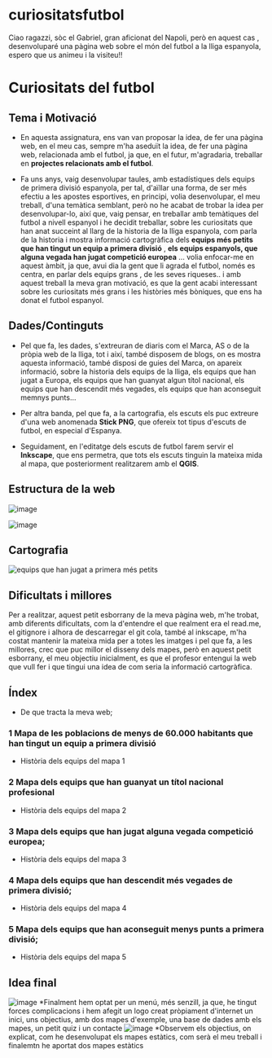 # curiositatsfutbol
Ciao ragazzi, sòc el Gabriel, gran aficionat del Napoli, però en aquest cas , desenvoluparé una pàgina web sobre el món del futbol a la lliga espanyola, espero que us animeu i la visiteu!!

# Curiositats del futbol

## Tema i Motivació
* En aquesta assignatura, ens van van proposar la idea, de fer una pàgina web, en el meu cas, sempre m'ha aseduït la idea, de fer una pàgina web, relacionada amb el futbol, ja que, en el futur, m'agradaria, treballar en **projectes relacionats amb el futbol**.

* Fa uns anys, vaig desenvolupar taules, amb estadístiques dels equips de primera divisió espanyola, per tal, d'aïllar una forma, de ser més efectiu a les apostes esportives, en principi, volia desenvolupar, el meu treball, d'una temàtica semblant, però no he acabat de trobar la idea per desenvolupar-lo, així que, vaig pensar, en treballar amb temàtiques del futbol a nivell espanyol i he decidit treballar, sobre les curiositats que han anat succeint al llarg de la historia de la lliga espanyola, com parla de la historia i mostra informació cartogràfica dels **equips més petits que han tingut un equip a primera divisió** , **els equips espanyols, que alguna vegada han jugat competició europea** ... volia enfocar-me en aquest àmbit, ja que, avui dia la gent que li agrada el futbol, només es centra, en parlar dels equips grans , de les seves riqueses.. i amb aquest treball la meva gran motivació, es que la gent acabi interessant sobre les curiositats més grans i les històries més bòniques, que ens ha donat el futbol espanyol.

## Dades/Continguts
* Pel que fa, les dades, s'extreuran de diaris com el Marca, AS o de la pròpia web de la lliga, tot i així, també disposem de blogs, on es mostra aquesta informació, també disposi de guies del Marca, on apareix informació, sobre la historia dels equips de la lliga, els equips que han jugat a Europa, els equips que han guanyat algun títol nacional, els equips que han descendit més vegades, els equips que han aconseguit memnys punts...

* Per altra banda, pel que fa, a la cartografia, els escuts els puc extreure d'una web anomenada **Stick PNG**, que ofereix tot tipus d'escuts de futbol, en especial d'Espanya.

* Seguidament, en l'editatge dels escuts de futbol farem servir el **Inkscape**, que ens permetra, que tots els escuts tinguin la mateixa mida al mapa, que posteriorment realitzarem amb el **QGIS**.

## Estructura de la web

![image](https://user-images.githubusercontent.com/99285135/160213253-008d670f-3db0-45cf-b541-7e5df628d57b.png)

![image](https://user-images.githubusercontent.com/99285135/160213284-62af525e-269a-41d9-b50a-0bd285d558f3.png)

## Cartografia

![equips que han jugat a primera més petits](https://user-images.githubusercontent.com/99285135/160214368-bdb9e713-aaf6-4aa1-a9d8-f9e154924ce7.png)

## Dificultats i millores

Per a realitzar, aquest petit esborrany de la meva pàgina web, m'he trobat, amb diferents dificultats, com la d'entendre el que realment era el read.me, el gitignore i alhora de descarregar el git cola, també al inkscape, m'ha costat mantenir la mateixa mida per a totes les imatges i pel que fa, a les millores, crec que puc millor el disseny dels mapes, però en aquest petit esborrany, el meu objectiu inicialment, es que el profesor entengui la web que vull fer i que tingui una idea de com seria la informació cartogràfica.

## Índex

* De que tracta la meva web;
    
### 1 Mapa de les poblacions de menys de 60.000 habitants que han tingut un equip a primera divisió
    
* Història dels equips del mapa 1
    
### 2 Mapa dels equips que han guanyat un títol nacional profesional
    
 * Història dels equips del mapa 2
    
 ### 3 Mapa dels equips que han jugat alguna vegada competició europea;
    
* Història dels equips del mapa 3
    
### 4 Mapa dels equips que han descendit més vegades de primera divisió;
    
* Història dels equips del mapa 4
    
### 5 Mapa dels equips que han aconseguit menys punts a primera divisió;
    
* Història dels equips del mapa 5

## Idea final
![image](https://user-images.githubusercontent.com/99285135/171220094-f01ff16b-f1bb-4602-b1d1-dafa8ba56f57.png)
*Finalment hem optat per un menú, més senzill, ja que, he tingut forces complicacions i hem afegit un logo creat pròpiament d'internet
un inici, uns objectius, amb dos mapes d'exemple, una base de dades amb els mapes, un petit quiz i un contacte
![image](https://user-images.githubusercontent.com/99285135/171220679-8fb6980c-a410-4fee-a71f-68f437ab6d04.png)
*Observem els objectius, on explicat, com he desenvolupat els mapes estàtics, com serà el meu treball i finalemtn he aportat dos mapes estàtics

   
    
